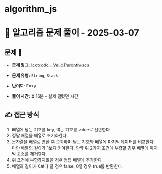 # algorithm_js

# 📝 알고리즘 문제 풀이 - 2025-03-07

## 문제 📖

-   **문제 링크:** [leetcode - Valid Parentheses](https://leetcode.com/problems/valid-parentheses/description/)

-   **문제 유형:** `String`, `Stack`

-   **난이도:** Easy

-   **풀이 시간:** ⏳ 16분 - 실제 걸렸던 시간

## ✍ 접근 방식

1. 배열에 닫는 기호를 key, 여는 기호를 value로 선언한다.
2. 정답 배열을 배열로 초기화한다.
3. 문자열을 배열로 변환 후 순회하며 닫는 기호와 배열에 마지막 데이터를 비교한다.
   다만 배열의 길이가 1보다 커야한다.
   만약 위 2가지 조건에 부합할 경우 배열에 마지막 요소를 제거한다.
4. 위 조건에 부합하지않을 경우 정답 배열에 추가한다.
5. 배열의 길이가 0보다 클 경우 false, 0일 경우 true를 반환한다.
